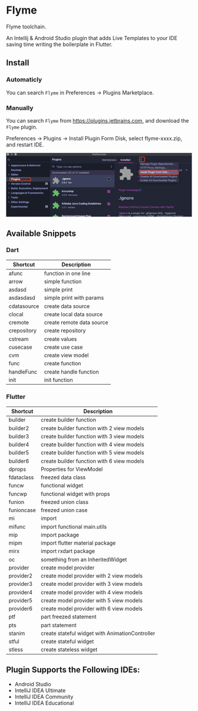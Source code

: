 # Flyme

Flyme toolchain.

An Intellij & Android Studio plugin that adds Live Templates to your IDE saving time writing the boilerplate in Flutter.

## Install

### Automaticly

You can search `Flyme` in Preferences -> Plugins Marketplace.

### Manually

You can search `Flyme` from https://plugins.jetbrains.com, and download the `Flyme` plugin.

 Preferences -> Plugins -> Install Plugin Form Disk, select flyme-xxxx.zip, and restart IDE.

![image](images/tmp-20200401-055632.png)

## Available Snippets

### Dart

| Shortcut      | Description               |
| ------------- | ------------------------- |
| afunc       | function in one line      |
| arrow       | simple function           |
| asdasd      | simple print              |
| asdasdasd   | simple print with params  |
| cdatasource | create data source        |
| clocal      | create local data source  |
| cremote     | create remote data source |
| crepository | create repository         |
| cstream     | create values             |
| cusecase    | create use case           |
| cvm         | create view model         |
| func        | create function           |
| handleFunc  | create handle function    |
| init        | init function             |

### Flutter

| Shortcut   | Description                                     |
| ---------- | ----------------------------------------------- |
| builder  | create builder function                         |
| builder2   | create builder function with 2 view models      |
| builder3   | create builder function with 3 view models      |
| builder4   | create builder function with 4 view models      |
| builder5   | create builder function with 5 view models      |
| builder6   | create builder function with 6 view models      |
| dprops     | Properties for ViewModel                        |
| fdataclass | freezed data class                              |
| funcw      | functional widget                               |
| funcwp     | functional widget with props                    |
| funion     | freezed union class                             |
| funioncase | freezed union case                              |
| mi         | import                                          |
| mifunc     | import functional main.utils                         |
| mip        | import package                                  |
| mipm       | import flutter material package                 |
| mirx       | import rxdart package                           |
| oc         | something from an InheritedWidget               |
| provider   | create model provider                           |
| provider2  | create model provider with 2 view models        |
| provider3  | create model provider with 3 view models        |
| provider4  | create model provider with 4 view models        |
| provider5  | create model provider with 5 view models        |
| provider6  | create model provider with 6 view models        |
| ptf        | part freezed statement                          |
| pts        | part statement                                  |
| stanim     | create stateful widget with AnimationController |
| stful      | create stateful widget                          |
| stless     | create stateless widget                         |



## Plugin Supports the Following IDEs:

- Android Studio
- IntelliJ IDEA Ultimate
- IntelliJ IDEA Community
- IntelliJ IDEA Educational

